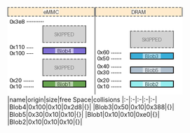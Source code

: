 ![memory map diagram](test_generate_doc_example_two_maps_cropped.png)
|name|origin|size|free Space|collisions
|:-|:-|:-|:-|:-|
|<span style='color:(159, 143, 110, 200)'>Blob4</span>|0x100|0x10|0x2d8|{}|
|<span style='color:(168, 74, 83, 240)'>Blob3</span>|0x50|0x10|0x388|{}|
|<span style='color:(69, 100, 181, 41)'>Blob5</span>|0x30|0x10|0x10|{}|
|<span style='color:(168, 74, 83, 240)'>Blob1</span>|0x10|0x10|0xe0|{}|
|<span style='color:(168, 74, 83, 240)'>Blob2</span>|0x10|0x10|0x10|{}|
